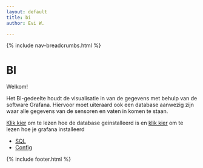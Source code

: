 ```yaml
---
layout: default
title: bi
author: Evi W.

---
```


{% include nav-breadcrumbs.html %}


# BI

Welkom!

Het BI-gedeelte houdt de visualisatie in van de gegevens met behulp van de software Grafana. Hiervoor moet uiteraard ook een database aanwezig zijn waar alle gegevens van de sensoren en vaten in komen te staan.

[Klik kier](/{{site.RepoName}}/CCS/MySQL) om te lezen hoe de database geinstalleerd is en [klik kier](/{{site.RepoName}}/CCS/Grafana) om te lezen hoe je grafana installeerd 



* [SQL](/{{site.RepoName}}/BI/SQL)
* [Config](/{{site.RepoName}}/BI/Config)









{% include footer.html %}
